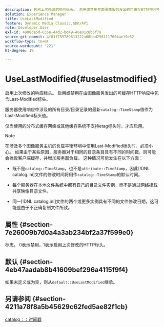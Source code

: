 ```yaml
---
description: 启用上次修改的响应标头。 启用或禁用在由图像服务发出的可缓存HTTP响应中包含Last-Modified标头。
solution: Experience Manager
title: UseLastModified
feature: Dynamic Media Classic,SDK/API
role: Developer,User
exl-id: 4908da5d-636e-44d2-bd49-40e01c8b5f79
source-git-commit: 4f81f755789613222a66bed2961117604ae19e62
workflow-type: tm+mt
source-wordcount: '221'
ht-degree: 1%

---
```


# UseLastModified{#uselastmodified}

启用上次修改的响应标头。 启用或禁用在由图像服务发出的可缓存HTTP响应中包含Last-Modified标头。

服务器使用响应中涉及的所有目录/目录记录的最新`catalog::TimeStamp`值作为Last-Modified标头值。

仅当使用的分布式缓存网络或其他缓存系统不支持etag标头时，才应启用。

>[!NOTE]
>
>在涉及多个图像服务主机的负载平衡环境中使用Last-Modified标头时，必须小心。 如果由于某些原因，服务器对于相同的目录条目具有不同的时间戳，则可能会挫败客户端缓存，并增加服务器负载。 这种情况可能发生在以下方面：
>
>* 既不是`catalog::TimeStamp`，也不是`attribute::TimeStamp`，因此[!DNL catalog.ini]文件的修改时间将用作`catalog::TimeStamp`的默认时间。
>
>* 每个服务器在本地文件系统中都有自己的目录文件实例，而不是通过网络挂载共享映像目录文件。
>* 同一[!DNL catalog.ini]文件的两个或更多实例具有不同的文件修改日期，这可能是由于不正确复制文件所致。
>

## 属性 {#section-7e26009b7d0a4a3ab234bf2a37f599e0}

标志。 0表示禁用，1表示启用上次修改的HTTP标头。

## 默认 {#section-4eb47aadab8b41609bef296a4115f9f4}

如果未定义或为空，则从`default::UseLastModified`继承。

## 另请参阅 {#section-4211a78f8a5b45629c62fed5ae82f1cb}

[catalog：：时间戳](../../../../../is-api/image-catalog/image-serving-api-ref/c-image-catalog-reference/c-image-svg-data-reference/c-image-data-reference/r-timestamp-cat.md#reference-59a27b72f4cb4a53a3baba83214c4ded)
